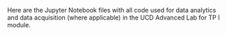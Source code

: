 Here are the Jupyter Notebook files with all code used for data analytics and data acquisition (where applicable) in the UCD Advanced Lab for TP I module.
